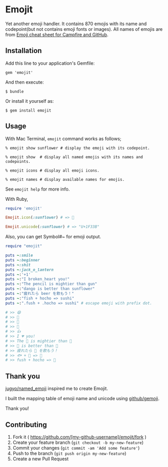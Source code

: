 # Emojit

Yet another emoji handler. It contains 870 emojis with its name and codepoint(but not contains emoji fonts or images). All names of emojis are from [Emoji cheat sheet for Campfire and GitHub](http://www.emoji-cheat-sheet.com/ "Emoji cheat sheet for Campfire and GitHub").

## Installation

Add this line to your application's Gemfile:

    gem 'emojit'

And then execute:

    $ bundle

Or install it yourself as:

    $ gem install emojit

## Usage

With Mac Terminal, `emojit` command works as follows;

    % emojit show sunflower # display the emoji with its codepoint.

    % emojit show  # display all named emojis with its names and codepoints.

    % emojit icons # display all emoji icons.

    % emojit names # display available names for emojis.

See `emojit help` for more info.

With Ruby,

```ruby
require 'emojit'

Emojit.icon(:sunflower) # => 🌻

Emojit.unicode(:sunflower) # => "U+1F33B"
```

Also, you can get Symbol#~ for emoji output.

```ruby
require "emojit"

puts ~:smile
puts ~:beginner
puts ~:shit
puts ~:jack_o_lantern
puts ~:'+1'
puts ~:"I broken_heart you!"
puts ~:"The pencil is mightier than gun"
puts ~:"dango is better than sunflower"
puts ~:"疲れたら beer を飲もう！"
puts ~:"fish + hocho => sushi"
puts ~:".fush + .hocho => sushi" # escape emoji with prefix dot.

# >> 😄
# >> 🔰
# >> 💩
# >> 🎃
# >> 👍
# >> I 💔 you!
# >> The 📝 is mightier than 🔫
# >> 🍡 is better than 🌻
# >> 疲れたら 🍺 を飲もう！
# >> 🐟 + 🔪 => 🍣
# >> fush + hocho => 🍣
```

## Thank you

[jugyo/named_emoji](https://github.com/jugyo/named_emoji "jugyo/named_emoji") inspired me to create Emojit.

I built the mapping table of emoji name and unicode using [github/gemoji](https://github.com/github/gemoji "github/gemoji").

Thank you!

## Contributing

1. Fork it ( https://github.com/[my-github-username]/emojit/fork )
2. Create your feature branch (`git checkout -b my-new-feature`)
3. Commit your changes (`git commit -am 'Add some feature'`)
4. Push to the branch (`git push origin my-new-feature`)
5. Create a new Pull Request
